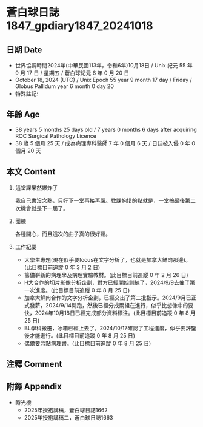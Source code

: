 [_metadata_:encoding]: - "utf-8"
[_metadata_:language]: - "zh-Hant-TW"
[_metadata_:fileformat]: - "markdown"
[_metadata_:MIME_type]: - "text/plain"
[_metadata_:markdown_version]: - "commonmark version 0.30"
[_metadata_:markdown_spec]: - "https://spec.commonmark.org/0.30/"

# 蒼白球日誌1847_gpdiary1847_20241018 #

## 日期 Date ##

* 世界協調時間2024年(中華民國113年，令和6年)10月18日 / Unix 紀元 55 年 9 月 17 日 / 星期五 / 蒼白球紀元 6 年 0 月 20 日
* October 18, 2024 (UTC) / Unix Epoch 55 year 9 month 17 day / Friday / Globus Pallidum year 6 month 0 day 20
* 特殊註記:

## 年齡 Age ##

* 38 years 5 months 25 days old / 7 years 0 months 6 days after acquiring ROC Surgical Pathology Licence
* 38 歲 5 個月 25 天 / 成為病理專科醫師 7 年 0 個月 6 天 / 日誌被入侵 0 年 0 個月 20 天

## 本文 Content ##

1. 這堂課果然爆炸了

    我自己書沒念熟，只好下一堂再接再厲。教課惋惜的點就是，一堂搞砸後第二次機會就是下一屆了。

2. 團練

    各種開心，而且這次的曲子真的很好聽。

3. 工作紀要

    - 大學生專題(現在似乎要focus在文字分析了，也就是加拿大鮮肉那邊)。(此目標目前追蹤 0 年 3 月 2 日)
    - 籌備嶄新的病理學及病理實驗教材。(此目標目前追蹤 0 年 2 月 26 日)
    - H大合作的切片影像分析企劃，對方已經開始訓練了，2024/9/9去催了第一次進度。(此目標目前追蹤 0 年 8 月 25 日)
    - 加拿大鮮肉合作的文字分析企劃，已經交出了第二批指示。2024/9月已正式發薪，2024/9/14開跑，然後已經分成兩組在進行，似乎比想像中的要快，2024年10月18日已經完成部分資料標注。(此目標目前追蹤 0 年 8 月 25 日)
    - BL學科搬遷，冰箱已經上去了，2024/10/17確認了工程進度，似乎要評鑒後才能進行。(此目標目前追蹤 0 年 8 月 25 日)
    - 偶爾要念點病理書。(此目標目前追蹤 0 年 8 月 25 日)

## 注釋 Comment ##


## 附錄 Appendix ##

* 時光機
    - 2025年授袍講稿，蒼白球日誌1662
    - 2025年授袍講稿二，蒼白球日誌1663
